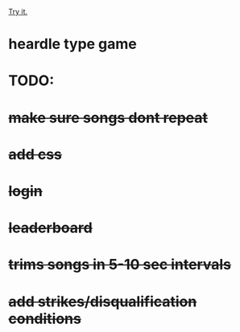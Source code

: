 [Try it.](https://heardle-nu.vercel.app/)

# heardle type game
# TODO:
# ~~make sure songs dont repeat~~
# ~~add css~~
# ~~login~~
# ~~leaderboard~~
# ~~trims songs in 5-10 sec intervals~~
# ~~add strikes/disqualification conditions~~

